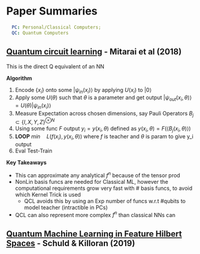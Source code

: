 # Paper Summaries
```yaml
  PC: Personal/Classical Computers;
  QC: Quantum Computers
```

## [Quantum circuit learning](https://doi.org/10.1103/PhysRevA.98.032309) - Mitarai et al (2018)

This is the direct Q equivalent of an NN

**Algorithm**
1. Encode $\{x_i\}$ onto some $|ψ_{in} (x_i)\rangle$ by applying $U(x_i)$ to $|0\rangle$
2. Apply some $U(\theta)$ such that $\theta$ is a parameter and get output $|ψ_{out} (x_i, \theta)\rangle = U(\theta) |ψ_{in} (x_i)\rangle$
3. Measure Expectation across chosen dimensions, say Pauli Operators $B_j ⊂ \{I, X, Y, Z\}^{⊗N}$
4. Using some func $F$ output $y_i = y(x_i, \theta)$ defined as $y(x_i, \theta) = F ({\langle B_j (x_i, \theta )\rangle})$
5. **LOOP** $min\quad L(f(x_i), y(x_i, \theta))$ where $f$ is teacher and $\theta$ is param to give y_i output
6. Eval Test-Train

**Key Takeaways**
- This can approximate any analytical $f^n$ because of the tensor prod
- NonLin basis funcs are needed for Classical ML, however the computational requirements grow very fast with # basis funcs, to avoid which Kernel Trick is used
  - QCL avoids this by using an Exp number of funcs w.r.t #qubits to model teacher (intractible in PCs)
- QCL can also represent more complex $f^n$ than classical NNs can

## [Quantum Machine Learning in Feature Hilbert Spaces](https://doi.org/10.1103/PhysRevLett.122.040504) - Schuld & Killoran (2019)
